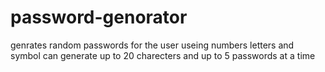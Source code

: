 # password-genorator
genrates random passwords for the user useing numbers letters and symbol
can generate up to 20 charecters and up to 5 passwords at a time 
